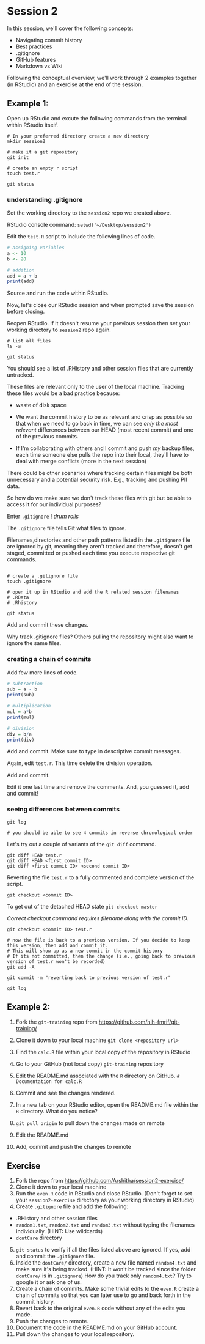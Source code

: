 # Session 2

In this session, we'll cover the following concepts: 
  * Navigating commit history 
  * Best practices 
  * .gitignore
  * GitHub features 
  * Markdown vs Wiki

Following the conceptual overview, we'll work through 2 examples together (in RStudio) and an exercise at the end of the session. 

## Example 1: 

Open up RStudio and excute the following commands from the terminal within RStudio itself.

```shell
# In your preferred directory create a new directory
mkdir session2 

# make it a git repository
git init 

# create an empty r script
touch test.r 

git status 

```

### understanding .gitignore

Set the working directory to the `session2` repo we created above.  

RStudio console command: `setwd('~/Desktop/session2')`

Edit the `test.R` script to include the following lines of code.

```r
# assigning variables
a <- 10
b <- 20

# addition
add = a + b
print(add)

```
Source and run the code within RStudio. 

Now, let's close our RStudio session and when prompted save the session before closing. 

Reopen RStudio. If it doesn't resume your previous session then set your working directory to `session2` repo again. 

```shell
# list all files 
ls -a 

git status 
```

You should see a list of .RHistory and other session files that are currently untracked. 

These files are relevant only to the user of the local machine. Tracking these files would be a bad practice because: 
  * waste of disk space
  
  * We want the commit history to be as relevant and crisp as possible so that when we need to go back in time, we can see *only the most relevant* differences between our HEAD (most recent commit) and one of the previous commits. 
   
  * If I'm collaborating with others and I commit and push *my* backup files, each time someone else pulls the repo into their local, they'll have to deal with merge conflicts (more in the next session)

There could be other scenarios where tracking certain files might be both unnecessary and a potential security risk. E.g., tracking and pushing PII data. 

So how do we make sure we don't track these files with git but be able to access it for our individual purposes? 

Enter `.gitignore` ! *drum rolls*

The `.gitignore` file tells Git what files to ignore.

Filenames,directories and other path patterns listed in the `.gitignore` file are ignored by git, meaning they aren't tracked and therefore, doesn't get staged, committed or pushed each time you execute respective git commands. 

```shell

# create a .gitignore file
touch .gitignore

# open it up in RStudio and add the R related session filenames
# .RData    
# .Rhistory

git status
```

Add and commit these changes. 

Why track .gitignore files? Others pulling the repository might also want to ignore the same files. 

### creating a chain of commits

Add few more lines of code. 

```r
# subtraction
sub = a - b
print(sub)

# multiplication
mul = a*b
print(mul)

# division
div = b/a
print(div)

```

Add and commit. Make sure to type in descriptive commit messages.

Again, edit `test.r`. This time delete the division operation. 

Add and commit. 

Edit it one last time and remove the comments. And, you guessed it, add and commit! 


### seeing differences between commits

```shell
git log 

# you should be able to see 4 commits in reverse chronological order
```

Let's try out a couple of variants of the `git diff` command. 

```
git diff HEAD test.r
git diff HEAD <first commit ID> 
git diff <first commit ID> <second commit ID>
```

Reverting the file `test.r` to a fully commented and complete version of the script. 

```
git checkout <commit ID> 
```

To get out of the detached HEAD state `git checkout master`

*Correct checkout command requires filename along with the commit ID.* 

```
git checkout <commit ID> test.r 

# now the file is back to a previous version. If you decide to keep this version, then add and commit it. 
# This will show up as a new commit in the commit history
# If its not committed, then the change (i.e., going back to previous version of test.r won't be recorded)
git add -A 

git commit -m "reverting back to previous version of test.r" 

git log
```

## Example 2: 

1. Fork the `git-training` repo from https://github.com/nih-fmrif/git-training/

2. Clone it down to your local machine 
`git clone <repository url> ` 

3. Find the `calc.R` file within your local copy of the repository in RStudio

4. Go to your GitHub (not local copy) `git-training` repository 

5. Edit the README.md associated with the `R` directory on GitHub.
`# Documentation for calc.R`

6. Commit and see the changes rendered. 

7. In a new tab on your RStudio editor, open the README.md file within the `R` directory. What do you notice? 

8. `git pull origin` to pull down the changes made on remote

9. Edit the README.md

10. Add, commit and push the changes to remote

## Exercise

1. Fork the repo from https://github.com/Arshitha/session2-exercise/
2. Clone it down to your local machine 
3. Run the `even.R` code in RStudio and close RStudio. (Don't forget to set your `session2-exercise` directory as your working directory in RStudio) 
4. Create `.gitignore` file and add the following: 
  * .RHistory and other session files 
  * `random1.txt`, `random2.txt` and `random3.txt` without typing the filenames individually. (HINT: Use wildcards)
  * `dontCare` directory 
5. `git status` to verify if all the files listed above are ignored. If yes, add and commit the `.gitignore` file. 
6. Inside the `dontCare/` directory, create a new file named `random4.txt` and make sure it's being tracked. (HINT: It won't be tracked since the folder `dontCare/` is in `.gitignore`) How do you track only `random4.txt`? Try to google it or ask one of us. 
7. Create a chain of commits. Make some trivial edits to the `even.R` create a chain of commits so that you can later use to go and back forth in the commit history. 
8. Revert back to the original `even.R` code without any of the edits you made. 
9. Push the changes to remote. 
10. Document the code in the README.md on your GitHub account. 
11. Pull down the changes to your local repository. 








